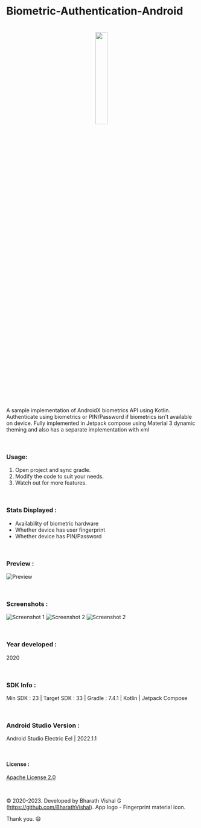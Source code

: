 # Biometric-Authentication-Android
 
<h1 align=center>
<img src="Logo/icon.png" width=25%>
</h1>

A sample implementation of AndroidX biometrics API using Kotlin. Authenticate using biometrics or PIN/Password if biometrics isn't available on device. Fully implemented in Jetpack compose using Material 3 dynamic theming and also has a separate implementation with xml

&nbsp;
### Usage:
1. Open project and sync gradle.
2. Modify the code to suit your needs.
3. Watch out for more features.

&nbsp;
### Stats Displayed :
- Availability of biometric hardware
- Whether device has user fingerprint
- Whether device has PIN/Password


&nbsp;
### Preview : 
![Preview](https://github.com/BharathVishal/Biometric-Authentication-Android/blob/master/Preview/PreviewGif.gif)


&nbsp;
### Screenshots : 
![Screenshot 1](https://github.com/BharathVishal/Biometric-Authentication-Android/blob/master/Screenshots/1.png?s=10)
![Screenshot 2](https://github.com/BharathVishal/Biometric-Authentication-Android/blob/master/Screenshots/2.png?s=10)
![Screenshot 2](https://github.com/BharathVishal/Biometric-Authentication-Android/blob/master/Screenshots/3.jpg?s=10)



&nbsp;
### Year developed : 
2020


&nbsp;

### SDK Info : 
Min SDK : 23  | Target SDK : 33 | Gradle : 7.4.1  | Kotlin | Jetpack Compose

&nbsp;


### Android Studio Version : 
Android Studio Electric Eel | 2022.1.1 




&nbsp;

#### License : 
[Apache License 2.0](https://github.com/BharathVishal/App-Manager-Android/blob/master/LICENSE)
&nbsp;

&nbsp;

© 2020-2023. Developed by Bharath Vishal G (https://github.com/BharathVishal).
App logo - Fingerprint material icon.

Thank you. :smile:
